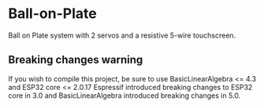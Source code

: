 # Ball-on-Plate
Ball on Plate system with 2 servos and a resistive 5-wire touchscreen.

## Breaking changes warning
If you wish to compile this project, be sure to use BasicLinearAlgebra <= 4.3 and ESP32 core <= 2.0.17
Espressif introduced breaking changes to ESP32 core in 3.0 and BasicLinearAlgebra introduced breaking changes in 5.0.
